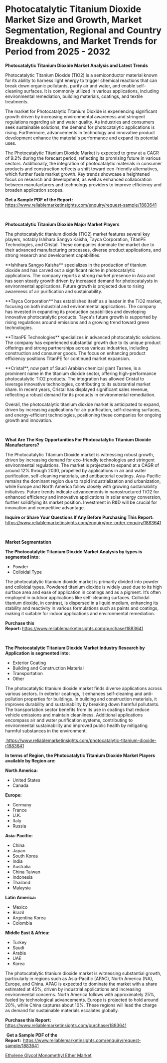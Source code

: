 <p><h1>Photocatalytic Titanium Dioxide Market Size and Growth, Market Segmentation, Regional and Country Breakdowns, and Market Trends for Period from 2025 -  2032</h1></p><p><strong>Photocatalytic Titanium Dioxide Market Analysis and Latest Trends</strong></p>
<p><p>Photocatalytic Titanium Dioxide (TiO2) is a semiconductor material known for its ability to harness light energy to trigger chemical reactions that can break down organic pollutants, purify air and water, and enable self-cleaning surfaces. It is commonly utilized in various applications, including environmental remediation, building materials, coatings, and textile treatments. </p><p>The market for Photocatalytic Titanium Dioxide is experiencing significant growth driven by increasing environmental awareness and stringent regulations regarding air and water quality. As industries and consumers seek sustainable solutions, the demand for photocatalytic applications is rising. Furthermore, advancements in technology and innovative product development enhance the material's performance and expand its potential uses.</p><p>The Photocatalytic Titanium Dioxide Market is expected to grow at a CAGR of 9.2% during the forecast period, reflecting its promising future in various sectors. Additionally, the integration of photocatalytic materials in consumer products and construction reflects a shift toward eco-friendly alternatives, which further fuels market growth. Key trends showcase a heightened focus on research and development, as well as enhanced collaboration between manufacturers and technology providers to improve efficiency and broaden application scopes.</p></p>
<p><strong>Get a Sample PDF of the Report:&nbsp;</strong> <a href="https://www.reliablemarketinsights.com/enquiry/request-sample/1883641?utm_campaign=2538&utm_medium=2&utm_source=Github&utm_content=ia&utm_term=02042025&utm_id=photocatalytic-titanium-dioxide">https://www.reliablemarketinsights.com/enquiry/request-sample/1883641</a></p>
<p>&nbsp;</p>
<p><strong>Photocatalytic Titanium Dioxide Major Market Players</strong></p>
<p><p>The photocatalytic titanium dioxide (TiO2) market features several key players, notably Ishihara Sangyo Kaisha, Tayca Corporation, TitanPE Technologies, and Cristal. These companies dominate the market due to their advanced manufacturing processes, diverse product applications, and strong research and development capabilities.</p><p>**Ishihara Sangyo Kaisha** specializes in the production of titanium dioxide and has carved out a significant niche in photocatalytic applications. The company reports a strong market presence in Asia and has seen steady growth driven by increased demand for photocatalysts in environmental applications. Future growth is projected due to rising awareness of air purification and sustainability.</p><p>**Tayca Corporation** has established itself as a leader in the TiO2 market, focusing on both industrial and environmental applications. The company has invested in expanding its production capabilities and developing innovative photocatalytic products. Tayca's future growth is supported by rising regulations around emissions and a growing trend toward green technologies.</p><p>**TitanPE Technologies** specializes in advanced photocatalytic solutions. The company has experienced substantial growth due to its unique product offerings and strong partnerships across various industries, including construction and consumer goods. The focus on enhancing product efficiency positions TitanPE for continued market expansion.</p><p>**Cristal**, now part of Saudi Arabian chemical giant Tasnee, is a prominent name in the titanium dioxide sector, offering high-performance photocatalytic TiO2 products. The integration has allowed Cristal to leverage innovative technologies, contributing to its substantial market share. In recent years, Cristal has displayed significant sales revenue, reflecting a robust demand for its products in environmental remediation.</p><p>Overall, the photocatalytic titanium dioxide market is anticipated to expand, driven by increasing applications for air purification, self-cleaning surfaces, and energy-efficient technologies, positioning these companies for ongoing growth and innovation.</p></p>
<p>&nbsp;</p>
<p><strong>What Are The Key Opportunities For Photocatalytic Titanium Dioxide Manufacturers?</strong></p>
<p><p>The Photocatalytic Titanium Dioxide market is witnessing robust growth, driven by increasing demand for eco-friendly technologies and stringent environmental regulations. The market is projected to expand at a CAGR of around 12% through 2030, propelled by applications in air and water purification, self-cleaning materials, and antibacterial coatings. Asia-Pacific remains the dominant region due to rapid industrialization and urbanization, while Europe and North America follow closely with growing sustainability initiatives. Future trends indicate advancements in nanostructured TiO2 for enhanced efficiency and innovative applications in solar energy conversion, further solidifying its market position. Investment in R&D will be crucial for innovation and competitive advantage.</p></p>
<p><strong>Inquire or Share Your Questions If Any Before Purchasing This Report:</strong> <a href="https://www.reliablemarketinsights.com/enquiry/pre-order-enquiry/1883641?utm_campaign=2538&utm_medium=2&utm_source=Github&utm_content=ia&utm_term=02042025&utm_id=photocatalytic-titanium-dioxide">https://www.reliablemarketinsights.com/enquiry/pre-order-enquiry/1883641</a></p>
<p>&nbsp;</p>
<p><strong>Market Segmentation</strong></p>
<p><strong>The Photocatalytic Titanium Dioxide Market Analysis by types is segmented into:</strong></p>
<p><ul><li>Powder</li><li>Colloidal Type</li></ul></p>
<p><p>The photocatalytic titanium dioxide market is primarily divided into powder and colloidal types. Powdered titanium dioxide is widely used due to its high surface area and ease of application in coatings and as a pigment. It’s often employed in outdoor applications like self-cleaning surfaces. Colloidal titanium dioxide, in contrast, is dispersed in a liquid medium, enhancing its stability and reactivity in various formulations such as paints and coatings, making it suitable for indoor applications and environmental remediation.</p></p>
<p><strong>Purchase this Report:&nbsp;</strong><a href="https://www.reliablemarketinsights.com/purchase/1883641?utm_campaign=2538&utm_medium=2&utm_source=Github&utm_content=ia&utm_term=02042025&utm_id=photocatalytic-titanium-dioxide">https://www.reliablemarketinsights.com/purchase/1883641</a></p>
<p>&nbsp;</p>
<p><strong>The Photocatalytic Titanium Dioxide Market Industry Research by Application is segmented into:</strong></p>
<p><ul><li>Exterior Coating</li><li>Building and Construction Material</li><li>Transportation</li><li>Other</li></ul></p>
<p><p>The photocatalytic titanium dioxide market finds diverse applications across various sectors. In exterior coatings, it enhances self-cleaning and anti-pollution properties for buildings. In building and construction materials, it improves durability and sustainability by breaking down harmful pollutants. The transportation sector benefits from its use in coatings that reduce vehicle emissions and maintain cleanliness. Additional applications encompass air and water purification systems, contributing to environmental sustainability and improved public health by mitigating harmful substances in the environment.</p></p>
<p><a href="https://www.reliablemarketinsights.com/photocatalytic-titanium-dioxide-r1883641?utm_campaign=2538&utm_medium=2&utm_source=Github&utm_content=ia&utm_term=02042025&utm_id=photocatalytic-titanium-dioxide">&nbsp;https://www.reliablemarketinsights.com/photocatalytic-titanium-dioxide-r1883641</a></p>
<p><strong>In terms of Region, the Photocatalytic Titanium Dioxide Market Players available by Region are:</strong></p>
<p>
    <p> <strong> North America: </strong>
        <ul>
            <li>United States</li>
            <li>Canada</li>
        </ul>
        </p> 
    <p> <strong> Europe: </strong>
        <ul>
            <li>Germany</li>
            <li>France</li>
            <li>U.K.</li>
            <li>Italy</li>
            <li>Russia</li>
        </ul>
        </p> 
    <p> <strong> Asia-Pacific: </strong>
        <ul>
            <li>China</li>
            <li>Japan</li>
            <li>South Korea</li>
            <li>India</li>
            <li>Australia</li>
            <li>China Taiwan</li>
            <li>Indonesia</li>
            <li>Thailand</li>
            <li>Malaysia</li>
        </ul>
        </p> 
    <p> <strong> Latin America: </strong>
        <ul>
            <li>Mexico</li>
            <li>Brazil</li>
            <li>Argentina Korea</li>
            <li>Colombia</li>
        </ul>
        </p> 
    <p> <strong> Middle East & Africa: </strong>
        <ul>
            <li>Turkey</li>
            <li>Saudi</li>
            <li>Arabia</li>
            <li>UAE</li>
            <li>Korea</li>
        </ul>
    </p>
    </p>
<p><p>The photocatalytic titanium dioxide market is witnessing substantial growth, particularly in regions such as Asia-Pacific (APAC), North America (NA), Europe, and China. APAC is expected to dominate the market with a share estimated at 45%, driven by industrial applications and increasing environmental concerns. North America follows with approximately 25%, fueled by technological advancements. Europe is projected to hold around 20%, while China captures about 10%. These regions will lead the charge as demand for sustainable materials escalates globally.</p></p>
<p><strong>Purchase this Report: </strong><a href="https://www.reliablemarketinsights.com/purchase/1883641?utm_campaign=2538&utm_medium=2&utm_source=Github&utm_content=ia&utm_term=02042025&utm_id=photocatalytic-titanium-dioxide">https://www.reliablemarketinsights.com/purchase/1883641</a></p>
<p>&nbsp;<strong>Get a Sample PDF of the Report:&nbsp;&nbsp;</strong><a href="https://www.reliablemarketinsights.com/enquiry/request-sample/1883641?utm_campaign=2538&utm_medium=2&utm_source=Github&utm_content=ia&utm_term=02042025&utm_id=photocatalytic-titanium-dioxide">https://www.reliablemarketinsights.com/enquiry/request-sample/1883641</a></p>
<p><strong></strong></p>
<p><p><a href="https://github.com/barnickclara79/Market-Research-Report-List-1/blob/main/ethylene-glycol-monomethyl-ether-market.md?utm_campaign=2538&utm_medium=2&utm_source=Github&utm_content=ia&utm_term=02042025&utm_id=photocatalytic-titanium-dioxide">Ethylene Glycol Monomethyl Ether Market</a></p></p>
